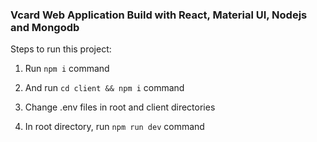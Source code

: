 ### Vcard Web Application Build with React, Material UI, Nodejs and Mongodb

Steps to run this project:

1. Run `npm i` command

2. And run `cd client && npm i` command

3. Change .env files in root and client directories

4. In root directory, run `npm run dev` command
